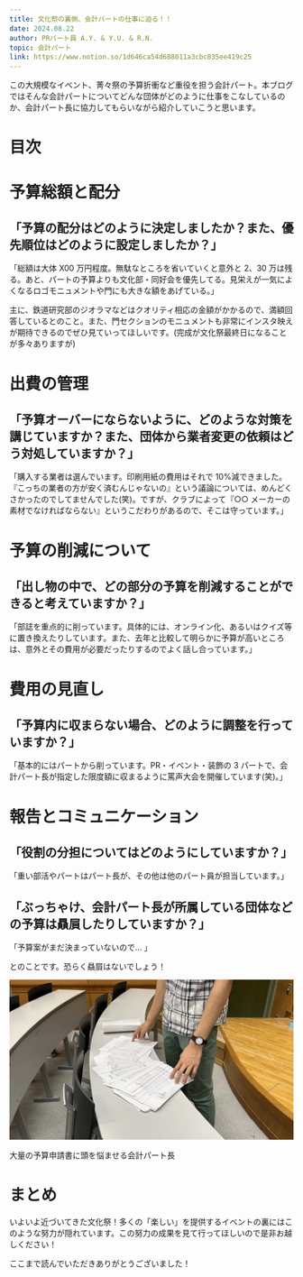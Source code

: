 ```yaml
---
title: 文化祭の裏側、会計パートの仕事に迫る！！
date: 2024.08.22
author: PRパート員 A.Y. & Y.U. & R.N.
topic: 会計パート
link: https://www.notion.so/1d646ca54d688011a3cbc835ee419c25
---
```


この大規模なイベント、菁々祭の予算折衝など重役を担う会計パート。本ブログではそんな会計パートについてどんな団体がどのように仕事をこなしているのか、会計パート長に協力してもらいながら紹介していこうと思います。

# 目次

# 予算総額と配分

## 「予算の配分はどのように決定しましたか？また、優先順位はどのように設定しましたか？」

「総額は大体 X00 万円程度。無駄なところを省いていくと意外と 2、30 万は残る。あと、パートの予算よりも文化部・同好会を優先してる。見栄えが一気によくなるロゴモニュメントや門にも大きな額をあげている。」

主に、鉄道研究部のジオラマなどはクオリティ相応の金額がかかるので、満額回答しているとのこと。また、門セクションのモニュメントも非常にインスタ映えが期待できるのでぜひ見ていってほしいです。(完成が文化祭最終日になることが多々ありますが)

# 出費の管理

## 「予算オーバーにならないように、どのような対策を講じていますか？また、団体から業者変更の依頼はどう対処していますか？」

「購入する業者は選んでいます。印刷用紙の費用はそれで 10%減できました。『こっちの業者の方が安く済むんじゃないの』という議論については、めんどくさかったのでしてませんでした(笑)。ですが、クラブによって『○○ メーカーの素材でなければならない』というこだわりがあるので、そこは守っています。」

# 予算の削減について

## 「出し物の中で、どの部分の予算を削減することができると考えていますか？」

「部誌を重点的に削っています。具体的には、オンライン化、あるいはクイズ等に置き換えたりしています。また、去年と比較して明らかに予算が高いところは、意外とその費用が必要だったりするのでよく話し合っています。」

# 費用の見直し

## 「予算内に収まらない場合、どのように調整を行っていますか？」

「基本的にはパートから削っています。PR・イベント・装飾の 3 パートで、会計パート長が指定した限度額に収まるように罵声大会を開催しています(笑)。」

# 報告とコミュニケーション

## 「役割の分担についてはどのようにしていますか？」

「重い部活やパートはパート長が、その他は他のパート員が担当しています。」

## 「ぶっちゃけ、会計パート長が所属している団体などの予算は贔屓したりしていますか？」

「予算案がまだ決まっていないので… 」

とのことです。恐らく贔屓はないでしょう！

![大量の予算申請書に頭を悩ませる会計パート長](image.webp)

大量の予算申請書に頭を悩ませる会計パート長

# まとめ

いよいよ近づいてきた文化祭！多くの「楽しい」を提供するイベントの裏にはこのような努力が隠れています。この努力の成果を見て行ってほしいので是非お越しください！

ここまで読んでいただきありがとうございました！
